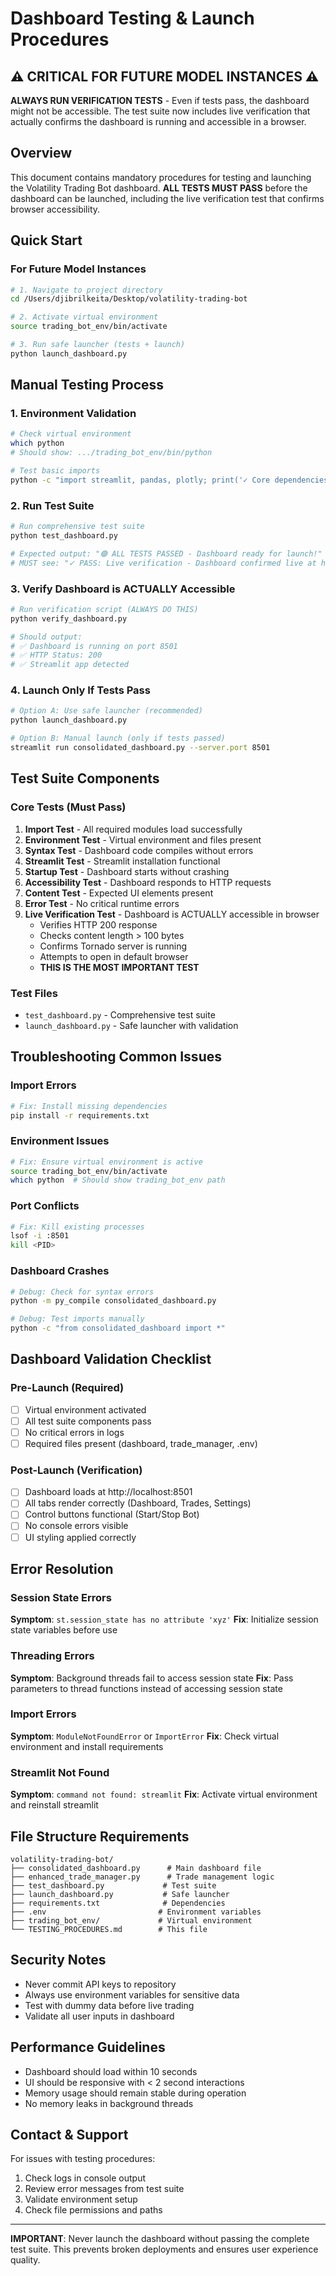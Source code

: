 # Dashboard Testing & Launch Procedures

## ⚠️ CRITICAL FOR FUTURE MODEL INSTANCES ⚠️
**ALWAYS RUN VERIFICATION TESTS** - Even if tests pass, the dashboard might not be accessible. The test suite now includes live verification that actually confirms the dashboard is running and accessible in a browser.

## Overview
This document contains mandatory procedures for testing and launching the Volatility Trading Bot dashboard. **ALL TESTS MUST PASS** before the dashboard can be launched, including the live verification test that confirms browser accessibility.

## Quick Start

### For Future Model Instances
```bash
# 1. Navigate to project directory
cd /Users/djibrilkeita/Desktop/volatility-trading-bot

# 2. Activate virtual environment
source trading_bot_env/bin/activate

# 3. Run safe launcher (tests + launch)
python launch_dashboard.py
```

## Manual Testing Process

### 1. Environment Validation
```bash
# Check virtual environment
which python
# Should show: .../trading_bot_env/bin/python

# Test basic imports
python -c "import streamlit, pandas, plotly; print('✓ Core dependencies OK')"
```

### 2. Run Test Suite
```bash
# Run comprehensive test suite
python test_dashboard.py

# Expected output: "🟢 ALL TESTS PASSED - Dashboard ready for launch!"
# MUST see: "✓ PASS: Live verification - Dashboard confirmed live at http://localhost:8502"
```

### 3. Verify Dashboard is ACTUALLY Accessible
```bash
# Run verification script (ALWAYS DO THIS)
python verify_dashboard.py

# Should output:
# ✅ Dashboard is running on port 8501
# ✅ HTTP Status: 200
# ✅ Streamlit app detected
```

### 4. Launch Only If Tests Pass
```bash
# Option A: Use safe launcher (recommended)
python launch_dashboard.py

# Option B: Manual launch (only if tests passed)
streamlit run consolidated_dashboard.py --server.port 8501
```

## Test Suite Components

### Core Tests (Must Pass)
1. **Import Test** - All required modules load successfully
2. **Environment Test** - Virtual environment and files present
3. **Syntax Test** - Dashboard code compiles without errors
4. **Streamlit Test** - Streamlit installation functional
5. **Startup Test** - Dashboard starts without crashing
6. **Accessibility Test** - Dashboard responds to HTTP requests
7. **Content Test** - Expected UI elements present
8. **Error Test** - No critical runtime errors
9. **Live Verification Test** - Dashboard is ACTUALLY accessible in browser
   - Verifies HTTP 200 response
   - Checks content length > 100 bytes
   - Confirms Tornado server is running
   - Attempts to open in default browser
   - **THIS IS THE MOST IMPORTANT TEST**

### Test Files
- `test_dashboard.py` - Comprehensive test suite
- `launch_dashboard.py` - Safe launcher with validation

## Troubleshooting Common Issues

### Import Errors
```bash
# Fix: Install missing dependencies
pip install -r requirements.txt
```

### Environment Issues
```bash
# Fix: Ensure virtual environment is active
source trading_bot_env/bin/activate
which python  # Should show trading_bot_env path
```

### Port Conflicts
```bash
# Fix: Kill existing processes
lsof -i :8501
kill <PID>
```

### Dashboard Crashes
```bash
# Debug: Check for syntax errors
python -m py_compile consolidated_dashboard.py

# Debug: Test imports manually
python -c "from consolidated_dashboard import *"
```

## Dashboard Validation Checklist

### Pre-Launch (Required)
- [ ] Virtual environment activated
- [ ] All test suite components pass
- [ ] No critical errors in logs
- [ ] Required files present (dashboard, trade_manager, .env)

### Post-Launch (Verification)
- [ ] Dashboard loads at http://localhost:8501
- [ ] All tabs render correctly (Dashboard, Trades, Settings)
- [ ] Control buttons functional (Start/Stop Bot)
- [ ] No console errors visible
- [ ] UI styling applied correctly

## Error Resolution

### Session State Errors
**Symptom**: `st.session_state has no attribute 'xyz'`
**Fix**: Initialize session state variables before use

### Threading Errors
**Symptom**: Background threads fail to access session state
**Fix**: Pass parameters to thread functions instead of accessing session state

### Import Errors
**Symptom**: `ModuleNotFoundError` or `ImportError`
**Fix**: Check virtual environment and install requirements

### Streamlit Not Found
**Symptom**: `command not found: streamlit`
**Fix**: Activate virtual environment and reinstall streamlit

## File Structure Requirements

```
volatility-trading-bot/
├── consolidated_dashboard.py      # Main dashboard file
├── enhanced_trade_manager.py      # Trade management logic
├── test_dashboard.py             # Test suite
├── launch_dashboard.py           # Safe launcher
├── requirements.txt              # Dependencies
├── .env                         # Environment variables
├── trading_bot_env/             # Virtual environment
└── TESTING_PROCEDURES.md        # This file
```

## Security Notes

- Never commit API keys to repository
- Always use environment variables for sensitive data
- Test with dummy data before live trading
- Validate all user inputs in dashboard

## Performance Guidelines

- Dashboard should load within 10 seconds
- UI should be responsive with < 2 second interactions
- Memory usage should remain stable during operation
- No memory leaks in background threads

## Contact & Support

For issues with testing procedures:
1. Check logs in console output
2. Review error messages from test suite
3. Validate environment setup
4. Check file permissions and paths

---

**IMPORTANT**: Never launch the dashboard without passing the complete test suite. This prevents broken deployments and ensures user experience quality.